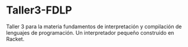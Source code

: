 # Taller3-FDLP
Taller 3 para la materia fundamentos de interpretación y compilación de lenguajes de programación. Un interpretador pequeño construido en Racket.

